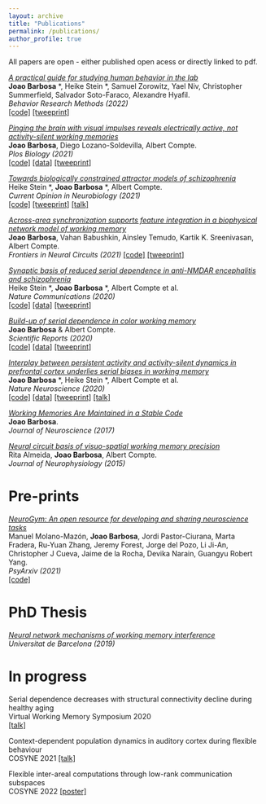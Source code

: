 ```yaml
---
layout: archive
title: "Publications"
permalink: /publications/
author_profile: true
---
```


All papers are open - either published open acess or directly linked to pdf.

[*A practical guide for studying human behavior in the lab*](../files/Barbosa_2022_BRM.pdf)  
**Joao Barbosa**  *, Heike Stein *, Samuel Zorowitz, Yael Niv, Christopher Summerfield, Salvador Soto-Faraco, Alexandre Hyafil.    
*Behavior Research Methods (2022)*  
[[code]](https://github.com/ahyafil/SampleSize)
[[tweeprint]](https://twitter.com/jmourabarbosa/status/1359100591541280768)


[*Pinging the brain with visual impulses reveals electrically active, not activity-silent working memories*](https://journals.plos.org/plosbiology/article?id=10.1371/journal.pbio.3001436)  
**Joao Barbosa**, Diego Lozano-Soldevilla, Albert Compte.    
*Plos Biology (2021)*  
[[code]](https://github.com/comptelab/reactivations)
[[data]](https://github.com/comptelab/reactivations)
[[tweeprint]](https://twitter.com/jmourabarbosa/status/1385623043372900356)


[*Towards biologically constrained attractor models of schizophrenia*](../files/Stein_CONEURO.pdf)  
 Heike Stein *, **Joao Barbosa** *, Albert Compte.    
*Current Opinion in Neurobiology (2021)*  
[[code]](https://github.com/comptelab/attractorSZ)
[[tweeprint]](https://twitter.com/heikecstein/status/1377260009390800902)
[[talk]](https://youtu.be/H_ZohMK-Q6M)


[*Across-area synchronization supports feature integration in a biophysical network model of working memory*](https://www.frontiersin.org/articles/10.3389/fncir.2021.716965/full)  
**Joao Barbosa**, Vahan Babushkin, Ainsley Temudo, Kartik K. Sreenivasan, Albert Compte.  
*Frontiers in Neural Circuits (2021)*
[[code]](https://github.com/comptelab/binding)
[[tweeprint]](https://twitter.com/jmourabarbosa/status/1403339914859757568)


[*Synaptic basis of reduced serial dependence in anti-NMDAR encephalitis and schizophrenia*](https://www.nature.com/articles/s41467-020-18033-3)  
 Heike Stein *, **Joao Barbosa** *, Albert Compte et al.  
*Nature Communications (2020)*  
[[code]](https://github.com/comptelab/serialNMDA)
[[data]](https://github.com/comptelab/serialNMDA)
[[tweeprint]](https://twitter.com/heikecstein/status/1298238425288642561?lang=en)

[*Build-up of serial dependence in color working memory*](https://www.nature.com/articles/s41598-020-67861-2)  
**Joao Barbosa** & Albert Compte.  
*Scientific Reports (2020)*  
[[code]](https://github.com/comptelab/serial_color)
[[data]](https://github.com/comptelab/serial_color/)
[[tweeprint]](https://twitter.com/jmourabarbosa/status/1278703572029452289)

[*Interplay between persistent activity and activity-silent dynamics in prefrontal cortex underlies serial biases in working memory*](../files/barbosa_interplay.pdf)  
 **Joao Barbosa** *, Heike Stein *, Albert Compte et al.  
*Nature Neuroscience (2020)*  
[[code]](https://github.com/comptelab/interplayPFC)
[[data]](https://github.com/comptelab/interplayPFC)
[[tweeprint]](https://twitter.com/jmourabarbosa/status/1275127297901813762)
[[talk]](https://www.youtube.com/watch?v=oKn2GYgQUCk)

[*Working Memories Are Maintained in a Stable Code*](../files/Barbosa2017.pdf)  
**Joao Barbosa**.  
*Journal of Neuroscience (2017)*

[*Neural circuit basis of visuo-spatial working memory precision*](../files/almeida.pdf)  
Rita Almeida, **Joao Barbosa**, Albert Compte.  
*Journal of Neurophysiology (2015)*  


Pre-prints
=====

[*NeuroGym: An open resource for developing and sharing neuroscience tasks*](https://psyarxiv.com/aqc9n/)  
Manuel Molano-Mazón, **Joao Barbosa**, Jordi Pastor-Ciurana, Marta Fradera, Ru-Yuan Zhang, Jeremy Forest, Jorge del Pozo, Li Ji-An, Christopher J Cueva, Jaime de la Rocha, Devika Narain, Guangyu Robert Yang.    
*PsyArxiv (2021)*  
[[code]](https://github.com/neurogym/neurogym)

PhD Thesis
=====
[*Neural network mechanisms of working memory interference*](http://diposit.ub.edu/dspace/handle/2445/166717)   
*Universitat de Barcelona (2019)*

In progress
=====
Serial dependence decreases with structural connectivity decline during healthy aging  
Virtual Working Memory Symposium 2020  
[[talk]](https://youtu.be/dkFhOdXSvRo)

Context-dependent population dynamics in auditory cortex during flexible behaviour  
COSYNE 2021
[[talk]](https://youtu.be/PH7hptJoZpA)

Flexible inter-areal computations through low-rank communication subspaces  
COSYNE 2022
[[poster]](https://t.co/Rla7g3djKe)

